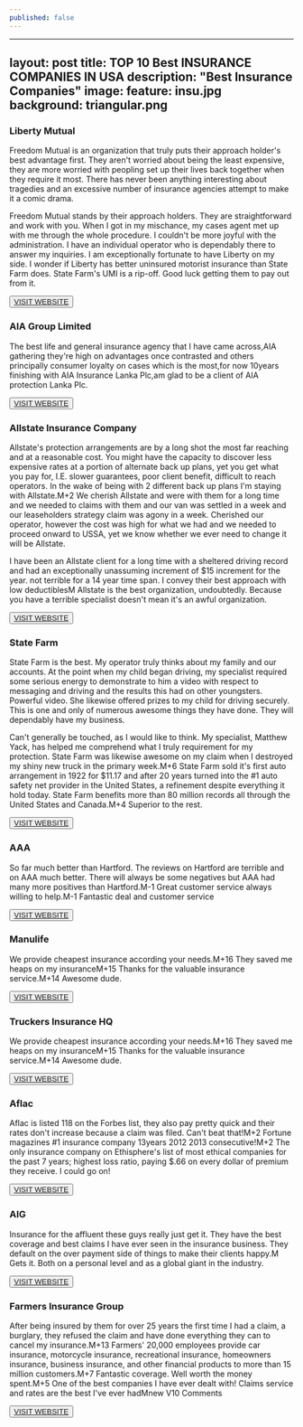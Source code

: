 ```yaml
---
published: false
---
```

---
layout: post
title: TOP 10 Best INSURANCE COMPANIES IN USA
description: "Best Insurance Companies"
image:
  feature: insu.jpg
  background: triangular.png
---
### Liberty Mutual
Freedom Mutual is an organization that truly puts their approach holder's best advantage first. They aren't worried about being the least expensive, they are more worried with peopling set up their lives back together when they require it most. There has never been anything interesting about tragedies and an excessive number of insurance agencies attempt to make it a comic drama.

Freedom Mutual stands by their approach holders. They are straightforward and work with you. When I got in my mischance, my cases agent met up with me through the whole procedure. I couldn't be more joyful with the administration. I have an individual operator who is dependably there to answer my inquiries. I am exceptionally fortunate to have Liberty on my side. I wonder if Liberty has better uninsured motorist insurance than State Farm does. State Farm's UMI is a rip-off. Good luck getting them to pay out from it.

<button><a href="http://welcome.libertymutual.com/campaigns/search/v2/auto-insurance-multi-general.html?s_tnt=74473:2:0&keyCode=IAFCJA00&pid=10912480-1867557-&src=im-daff-aut-cmj1410104124-10912480-1867557-&cmpgncde=223&cj=true">VISIT WEBSITE</a></button>

### AIA Group Limited
The best life and general insurance agency that I have came across,AIA gathering they're high on advantages once contrasted and others principally consumer loyalty on cases which is the most,for now 10years finishing with AIA Insurance Lanka Plc,am glad to be a client of AIA protection Lanka Plc.

<button><a href="http://www.aia.com/en/index.html">VISIT WEBSITE</a></button>

### Allstate Insurance Company
Allstate's protection arrangements are by a long shot the most far reaching and at a reasonable cost. You might have the capacity to discover less expensive rates at a portion of alternate back up plans, yet you get what you pay for, I.E. slower guarantees, poor client benefit, difficult to reach operators. In the wake of being with 2 different back up plans I'm staying with Allstate.M+2 We cherish Allstate and were with them for a long time and we needed to claims with them and our van was settled in a week and our leaseholders strategy claim was agony in a week. Cherished our operator, however the cost was high for what we had and we needed to proceed onward to USSA, yet we know whether we ever need to change it will be Allstate.

I have been an Allstate client for a long time with a sheltered driving record and had an exceptionally unassuming increment of $15 increment for the year. not terrible for a 14 year time span. I convey their best approach with low deductiblesM Allstate is the best organization, undoubtedly. Because you have a terrible specialist doesn't mean it's an awful organization.

<button><a href="http://allstateonline.com/lp/DR_45_hf_Affiliate_2014?cid=AFF-Rem-AU-031225-150123:Save45&campaign=444490000031225&uniquesessionid=877503575041693076%3AFyhaXBTVBwoQ&publishername=1867557&subaffiliateid=&campaignid=10787663">VISIT WEBSITE</a></button>

### State Farm
State Farm is the best. My operator truly thinks about my family and our accounts. At the point when my child began driving, my specialist required some serious energy to demonstrate to him a video with respect to messaging and driving and the results this had on other youngsters. Powerful video. She likewise offered prizes to my child for driving securely. This is one and only of numerous awesome things they have done. They will dependably have my business.

Can't generally be touched, as I would like to think. My specialist, Matthew Yack, has helped me comprehend what I truly requirement for my protection. State Farm was likewise awesome on my claim when I destroyed my shiny new truck in the primary week.M+6 State Farm sold it's first auto arrangement in 1922 for $11.17 and after 20 years turned into the #1 auto safety net provider in the United States, a refinement despite everything it hold today. State Farm benefits more than 80 million records all through the United States and Canada.M+4 Superior to the rest.

<button><a href="http://www.statefarm.com/">VISIT WEBSITE</a></button>

### AAA
So far much better than Hartford. The reviews on Hartford are terrible and on AAA much better. There will always be some negatives but AAA had many more positives than Hartford.M-1 Great customer service always willing to help.M-1 Fantastic deal and customer service

<button><a href="http://www.aaa.com/PPInternational/International.html?referer=www.aaa.com">VISIT WEBSITE</a></button> 

### Manulife
We provide cheapest insurance according your needs.M+16 They saved me heaps on my insuranceM+15 Thanks for the valuable insurance service.M+14 Awesome dude.

<button><a href="http://www.truckersinsurancehq.com/">VISIT WEBSITE</a></button> 

### Truckers Insurance HQ

We provide cheapest insurance according your needs.M+16 They saved me heaps on my insuranceM+15 Thanks for the valuable insurance service.M+14 Awesome dude.

<button><a href="http://www.truckersinsurancehq.com/">VISIT WEBSITE</a></button>

### Aflac

Aflac is listed 118 on the Forbes list, they also pay pretty quick and their rates don't increase because a claim was filed. Can't beat that!M+2 Fortune magazines #1 insurance company 13years 2012 2013 consecutive!M+2 The only insurance company on Ethisphere's list of most ethical companies for the past 7 years; highest loss ratio, paying $.66 on every dollar of premium they receive. I could go on!

<button><a href="https://www.aflac.com/">VISIT WEBSITE</a></button> 

### AIG

Insurance for the affluent these guys really just get it. They have the best coverage and best claims I have ever seen in the insurance business. They default on the over payment side of things to make their clients happy.M Gets it. Both on a personal level and as a global giant in the industry.

<button><a href="http://www.aig.com.hk/personal">VISIT WEBSITE</a></button>

### Farmers Insurance Group

After being insured by them for over 25 years the first time I had a claim, a burglary, they refused the claim and have done everything they can to cancel my insurance.M+13 Farmers' 20,000 employees provide car insurance, motorcycle insurance, recreational insurance, homeowners insurance, business insurance, and other financial products to more than 15 million customers.M+7 Fantastic coverage. Well worth the money spent.M+5 One of the best companies I have ever dealt with! Claims service and rates are the best I've ever hadMnew V10 Comments

<button><a href="https://www.farmers.com/">VISIT WEBSITE</a></button>
